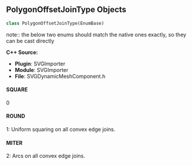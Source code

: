 ## PolygonOffsetJoinType Objects

```python
class PolygonOffsetJoinType(EnumBase)
```

note:: the below two enums should match the native ones exactly, so they can be cast directly

**C++ Source:**

- **Plugin**: SVGImporter
- **Module**: SVGImporter
- **File**: SVGDynamicMeshComponent.h

<a id="unreal.PolygonOffsetJoinType.SQUARE"></a>

#### SQUARE

0

<a id="unreal.PolygonOffsetJoinType.ROUND"></a>

#### ROUND

1: Uniform squaring on all convex edge joins.

<a id="unreal.PolygonOffsetJoinType.MITER"></a>

#### MITER

2: Arcs on all convex edge joins.

<a id="unreal.LiveLinkSubjectState"></a>
